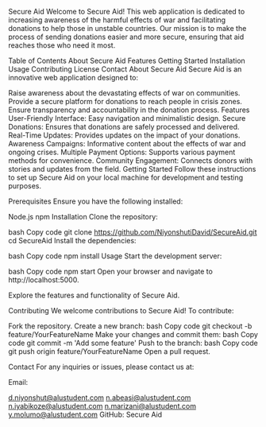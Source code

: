 Secure Aid
Welcome to Secure Aid! This web application is dedicated to increasing awareness of the harmful effects of war and facilitating donations to help those in unstable countries. Our mission is to make the process of sending donations easier and more secure, ensuring that aid reaches those who need it most.

Table of Contents
About Secure Aid
Features
Getting Started
Installation
Usage
Contributing
License
Contact
About Secure Aid
Secure Aid is an innovative web application designed to:

Raise awareness about the devastating effects of war on communities.
Provide a secure platform for donations to reach people in crisis zones.
Ensure transparency and accountability in the donation process.
Features
User-Friendly Interface: Easy navigation and minimalistic design.
Secure Donations: Ensures that donations are safely processed and delivered.
Real-Time Updates: Provides updates on the impact of your donations.
Awareness Campaigns: Informative content about the effects of war and ongoing crises.
Multiple Payment Options: Supports various payment methods for convenience.
Community Engagement: Connects donors with stories and updates from the field.
Getting Started
Follow these instructions to set up Secure Aid on your local machine for development and testing purposes.

Prerequisites
Ensure you have the following installed:

Node.js
npm
Installation
Clone the repository:

bash
Copy code
git clone https://github.com/NiyonshutiDavid/SecureAid.git
cd SecureAid
Install the dependencies:

bash
Copy code
npm install
Usage
Start the development server:

bash
Copy code
npm start
Open your browser and navigate to http://localhost:5000.

Explore the features and functionality of Secure Aid.

Contributing
We welcome contributions to Secure Aid! To contribute:

Fork the repository.
Create a new branch:
bash
Copy code
git checkout -b feature/YourFeatureName
Make your changes and commit them:
bash
Copy code
git commit -m 'Add some feature'
Push to the branch:
bash
Copy code
git push origin feature/YourFeatureName
Open a pull request.


Contact
For any inquiries or issues, please contact us at:

Email:

d.niyonshut@alustudent.com
n.abeasi@alustudent.com
n.iyabikoze@alustudent.com
n.marizani@alustudent.com
y.molumo@alustudent.com
GitHub: Secure Aid
